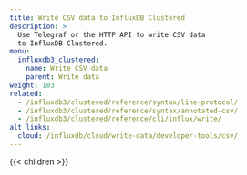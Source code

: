 ```yaml
---
title: Write CSV data to InfluxDB Clustered
description: >
  Use Telegraf or the HTTP API to write CSV data
  to InfluxDB Clustered.
menu:
  influxdb3_clustered:
    name: Write CSV data
    parent: Write data
weight: 103
related:
  - /influxdb3/clustered/reference/syntax/line-protocol/
  - /influxdb3/clustered/reference/syntax/annotated-csv/
  - /influxdb3/clustered/reference/cli/influx/write/
alt_links:
  cloud: /influxdb/cloud/write-data/developer-tools/csv/
---
```


{{< children >}}
